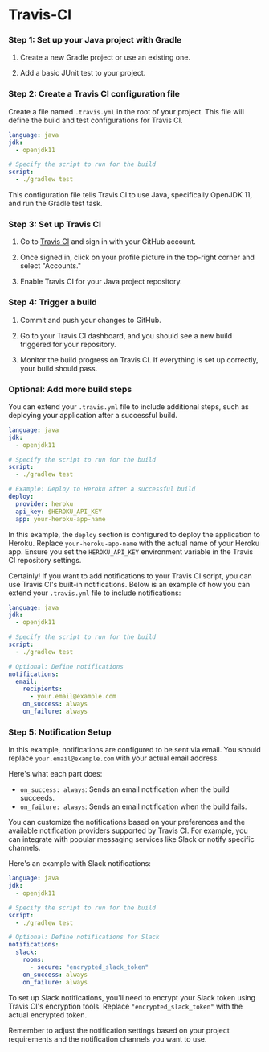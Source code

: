 # Travis-CI

### Step 1: Set up your Java project with Gradle

1. Create a new Gradle project or use an existing one.

2. Add a basic JUnit test to your project.

### Step 2: Create a Travis CI configuration file

Create a file named `.travis.yml` in the root of your project. This file will define the build and test configurations for Travis CI.

```yaml
language: java
jdk:
  - openjdk11

# Specify the script to run for the build
script:
  - ./gradlew test
```

This configuration file tells Travis CI to use Java, specifically OpenJDK 11, and run the Gradle test task.

### Step 3: Set up Travis CI

1. Go to [Travis CI](https://travis-ci.org/) and sign in with your GitHub account.

2. Once signed in, click on your profile picture in the top-right corner and select "Accounts."

3. Enable Travis CI for your Java project repository.

### Step 4: Trigger a build

1. Commit and push your changes to GitHub.

2. Go to your Travis CI dashboard, and you should see a new build triggered for your repository.

3. Monitor the build progress on Travis CI. If everything is set up correctly, your build should pass.

### Optional: Add more build steps

You can extend your `.travis.yml` file to include additional steps, such as deploying your application after a successful build.

```yaml
language: java
jdk:
  - openjdk11

# Specify the script to run for the build
script:
  - ./gradlew test

# Example: Deploy to Heroku after a successful build
deploy:
  provider: heroku
  api_key: $HEROKU_API_KEY
  app: your-heroku-app-name
```

In this example, the `deploy` section is configured to deploy the application to Heroku. Replace `your-heroku-app-name` with the actual name of your Heroku app. Ensure you set the `HEROKU_API_KEY` environment variable in the Travis CI repository settings.


Certainly! If you want to add notifications to your Travis CI script, you can use Travis CI's built-in notifications. Below is an example of how you can extend your `.travis.yml` file to include notifications:

```yaml
language: java
jdk:
  - openjdk11

# Specify the script to run for the build
script:
  - ./gradlew test

# Optional: Define notifications
notifications:
  email:
    recipients:
      - your.email@example.com
    on_success: always
    on_failure: always
```

### Step 5: Notification Setup

In this example, notifications are configured to be sent via email. You should replace `your.email@example.com` with your actual email address.

Here's what each part does:

- `on_success: always`: Sends an email notification when the build succeeds.
- `on_failure: always`: Sends an email notification when the build fails.

You can customize the notifications based on your preferences and the available notification providers supported by Travis CI. For example, you can integrate with popular messaging services like Slack or notify specific channels.

Here's an example with Slack notifications:

```yaml
language: java
jdk:
  - openjdk11

# Specify the script to run for the build
script:
  - ./gradlew test

# Optional: Define notifications for Slack
notifications:
  slack:
    rooms:
      - secure: "encrypted_slack_token"
    on_success: always
    on_failure: always
```

To set up Slack notifications, you'll need to encrypt your Slack token using Travis CI's encryption tools. Replace `"encrypted_slack_token"` with the actual encrypted token.

Remember to adjust the notification settings based on your project requirements and the notification channels you want to use.

